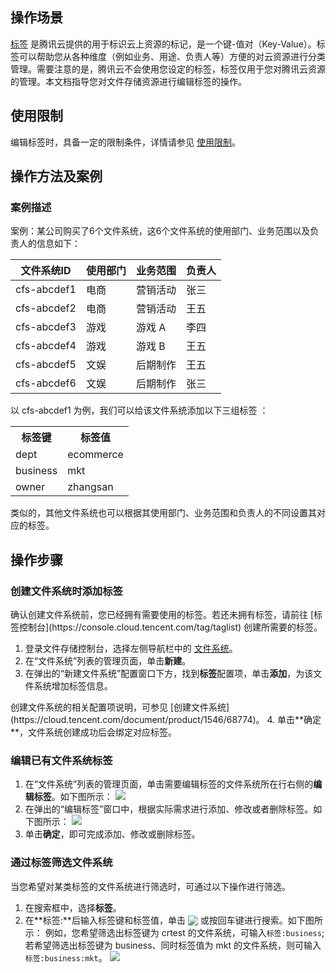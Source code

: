 ## 操作场景

[标签](https://cloud.tencent.com/document/product/651) 是腾讯云提供的用于标识云上资源的标记，是一个键-值对（Key-Value）。标签可以帮助您从各种维度（例如业务、用途、负责人等）方便的对云资源进行分类管理。需要注意的是，腾讯云不会使用您设定的标签，标签仅用于您对腾讯云资源的管理。本文档指导您对文件存储资源进行编辑标签的操作。

## 使用限制
编辑标签时，具备一定的限制条件，详情请参见 [使用限制](https://cloud.tencent.com/document/product/651/13354)。

## 操作方法及案例

### 案例描述

案例：某公司购买了6个文件系统，这6个文件系统的使用部门、业务范围以及负责人的信息如下：

| 文件系统ID  | 使用部门 | 业务范围 | 负责人 |
| ----------- | -------- | -------- | ------ |
| cfs-abcdef1 | 电商     | 营销活动 | 张三   |
| cfs-abcdef2 | 电商     | 营销活动 | 王五   |
| cfs-abcdef3 | 游戏     | 游戏 A   | 李四   |
| cfs-abcdef4 | 游戏     | 游戏 B   | 王五   |
| cfs-abcdef5 | 文娱     | 后期制作 | 王五   |
| cfs-abcdef6 | 文娱     | 后期制作 | 张三   |

以 cfs-abcdef1 为例，我们可以给该文件系统添加以下三组标签 ：

<table id="table02">
	<tr><th>标签键</th><th>标签值</th></tr>
	<tr><td>dept</td><td>ecommerce</td></tr>
	<tr><td>business</td><td>mkt</td></tr>
	<tr><td>owner</td><td>zhangsan</td></tr>
</table>


类似的，其他文件系统也可以根据其使用部门、业务范围和负责人的不同设置其对应的标签。


## 操作步骤


### 创建文件系统时添加标签

<dx-alert infotype="explain" title="">
确认创建文件系统前，您已经拥有需要使用的标签。若还未拥有标签，请前往 [标签控制台](https://console.cloud.tencent.com/tag/taglist) 创建所需要的标签。
</dx-alert>

1. 登录文件存储控制台，选择左侧导航栏中的 [文件系统](https://console.cloud.tencent.com/cfs/fs?rid=1)。
2. 在“文件系统”列表的管理页面，单击**新建**。
3. 在弹出的“新建文件系统”配置窗口下方，找到**标签**配置项，单击**添加**，为该文件系统增加标签信息。
<dx-alert infotype="explain" title="">
创建文件系统的相关配置项说明，可参见 [创建文件系统](https://cloud.tencent.com/document/product/1546/68774)。
</dx-alert>
4. 单击**确定**，文件系统创建成功后会绑定对应标签。



### 编辑已有文件系统标签

1. 在“文件系统”列表的管理页面，单击需要编辑标签的文件系统所在行右侧的**编辑标签**。如下图所示：
![](https://qcloudimg.tencent-cloud.cn/raw/7a9e211cae7545a9da740f33b3901e55.png)
2. 在弹出的“编辑标签”窗口中，根据实际需求进行添加、修改或者删除标签。如下图所示：
![](https://qcloudimg.tencent-cloud.cn/raw/160fcfb0e5b184f08fc2af7fada7a55e.png)
3. 单击**确定**，即可完成添加、修改或删除标签。



### 通过标签筛选文件系统

当您希望对某类标签的文件系统进行筛选时，可通过以下操作进行筛选。

1. 在搜索框中，选择**标签**。
2. 在**标签:**后输入标签键和标签值，单击 <img src="https://main.qcloudimg.com/raw/3cca38f08eaa87087cdd1b81eaf08a0a.png" style="margin:-3px 0px;"> 或按回车键进行搜索。如下图所示：
例如，您希望筛选出标签键为 crtest 的文件系统，可输入`标签:business`; 若希望筛选出标签键为 business、同时标签值为 mkt  的文件系统，则可输入`标签:business:mkt`。
![](https://qcloudimg.tencent-cloud.cn/raw/f245b942fe0105733e95fc7e9a2e652f.png)

